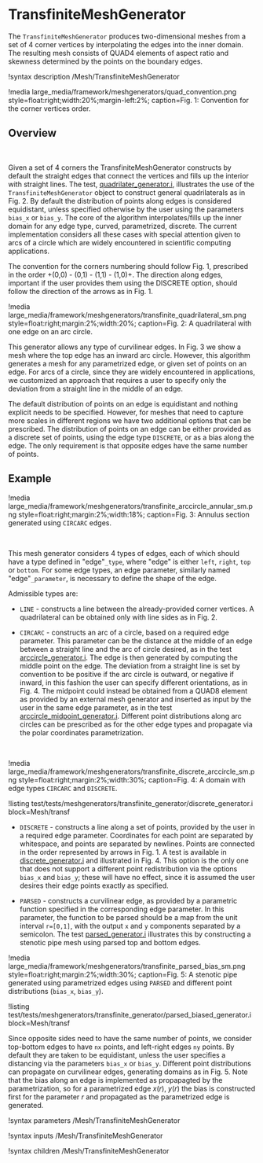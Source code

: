 # TransfiniteMeshGenerator

The `TransfiniteMeshGenerator` produces two-dimensional meshes from a set of 4 corner vertices by interpolating the edges into the inner domain. The resulting mesh  consists of QUAD4 elements of aspect ratio and skewness determined by the points on the boundary edges.

!syntax description /Mesh/TransfiniteMeshGenerator

!media large_media/framework/meshgenerators/quad_convention.png style=float:right;width:20%;margin-left:2%; caption=Fig. 1: Convention for the corner vertices order.


## Overview

&nbsp;

Given a set of 4 corners the TransfiniteMeshGenerator constructs by default the straight edges that connect the vertices and fills up the interior with straight lines. The test, [quadrilater_generator.i](test/tests/meshgenerators/transfinite_generator/quadrilater_generator.i),
illustrates the use of the `TransfiniteMeshGenerator` object to construct general quadrilaterals as in Fig. 2. By default the distribution of points along edges is considered equidistant, unless specified otherwise by the user using the parameters `bias_x` or `bias_y`. The core of the algorithm interpolates/fills up the inner domain for any edge type, curved, parametrized, discrete. The current implementation considers all these cases with special attention given to arcs of a circle which are widely encountered in scientific computing applications. 

The convention for the corners numbering should follow Fig. 1, prescribed in the order +(0,0) - (0,1) - (1,1) - (1,0)+. The direction along edges, important if the user provides them using the DISCRETE option, should follow the direction of the arrows as in Fig. 1.


!media large_media/framework/meshgenerators/transfinite_quadrilateral_sm.png style=float:right;margin:2%;width:20%; caption=Fig. 2: A quadrilateral with one edge on an arc circle.


This generator allows any type of curvilinear edges. In Fig. 3 we show a mesh where the top edge has an inward arc circle. However, this algorithm generates a mesh for any parametrized edge, or given set of points on an edge. For arcs of a circle, since they are widely encountered in applications, we customized an approach that requires a user to specify only the deviation from a straight line in the middle of an edge. 

The default distribution of points on an edge is equidistant and nothing explicit needs to be specified. However, for meshes that need to capture more scales in different regions we have two additional options that can be prescribed.  The distribution of points on an edge can be either provided as a discrete set of points, using the edge type `DISCRETE`, or as a bias along the edge. The only requirement is that opposite edges have the same number of points.

## Example 


!media large_media/framework/meshgenerators/transfinite_arccircle_annular_sm.png style=float:right;margin:2%;width:18%; caption=Fig. 3: Annulus section generated using `CIRCARC` edges.


&nbsp;

This mesh generator considers 4 types of edges, each of which should have a type defined in "edge"`_type`, where "edge" is either `left`, `right`, `top` or `bottom`.  For some edge types, an edge parameter, similarly named "edge"`_parameter`, is necessary to define the shape of the edge.

Admissible types are:

  - `LINE` - constructs a line between the already-provided corner vertices. A quadrilateral can be obtained only with line sides as in Fig. 2.

  - `CIRCARC` - constructs an arc of a circle, based on a required edge parameter. This parameter can be the distance at the middle of an edge between a straight line and the arc of circle desired, as in the test [arccircle_generator.i](test/tests/meshgenerators/transfinite_generator/arcircle_generator.i). The edge is then generated by computing the middle point on the edge. The deviation from a straight line is set by convention to be positive if the arc circle is outward, or negative if inward, in this fashion the user can specify different orientations, as in Fig. 4.
  The midpoint could instead be obtained from a QUAD8 element as provided by an external mesh generator and inserted as input by the user in the same  edge parameter, as in the test [arccircle_midpoint_generator.i](test/tests/meshgenerators/transfinite_generator/arcircle_midpoint_generator.i). Different point distributions along arc circles can be prescribed as for the other edge types and propagate via the polar coordinates parametrization.

&nbsp;

!media large_media/framework/meshgenerators/transfinite_discrete_arccircle_sm.png style=float:right;margin:2%;width:30%; caption=Fig. 4: A domain with edge types `CIRCARC` and `DISCRETE`.


!listing test/tests/meshgenerators/transfinite_generator/discrete_generator.i
    block=Mesh/transf


  - `DISCRETE` - constructs a line along a set of points, provided by the user in a required edge parameter.  Coordinates for each point are separated by whitespace, and points are separated by newlines.  Points are connected in the order represented by arrows in Fig. 1.  A test is available in [discrete_generator.i](test/tests/meshgenerators/transfinite_generator/discrete_generator.i) and illustrated in Fig. 4. This option is the only one that does not support a different point redistribution via the options `bias_x` and `bias_y`; these will have no effect, since it is assumed the user desires their edge points exactly as specified. 

  - `PARSED` - constructs a curvilinear edge, as provided by a parametric function specified in the corresponding edge parameter.  In this parameter, the function to be parsed should be a map from the unit interval `r=[0,1]`, with the output `x` and `y` components separated by a semicolon.  The test [parsed_generator.i](test/tests/meshgenerators/transfinite_generator/parsed_generator.i) illustrates this by constructing a stenotic pipe mesh using parsed top and bottom edges.


!media large_media/framework/meshgenerators/transfinite_parsed_bias_sm.png style=float:right;margin:2%;width:30%; caption=Fig. 5: A stenotic pipe generated using parametrized edges using  `PARSED` and different point distributions (`bias_x`, `bias_y`).


!listing test/tests/meshgenerators/transfinite_generator/parsed_biased_generator.i
    block=Mesh/transf


Since opposite sides need to have the same number of points, we consider top-bottom edges to have `nx` points, and left-right edges `ny` points. By default they are taken to be equidistant, unless the user specifies a distancing via the parameters `bias_x` or `bias_y`. Different point distributions can propagate on curvilinear edges, generating domains as in Fig. 5. Note that the bias along an edge is implemented as propapagted by the parametrization, so for a parametrized edge $x(r),\ y(r)$ the bias is constructed first for the parameter $r$ and propagated as the parametrized edge is generated. 


!syntax parameters /Mesh/TransfiniteMeshGenerator

!syntax inputs /Mesh/TransfiniteMeshGenerator

!syntax children /Mesh/TransfiniteMeshGenerator

